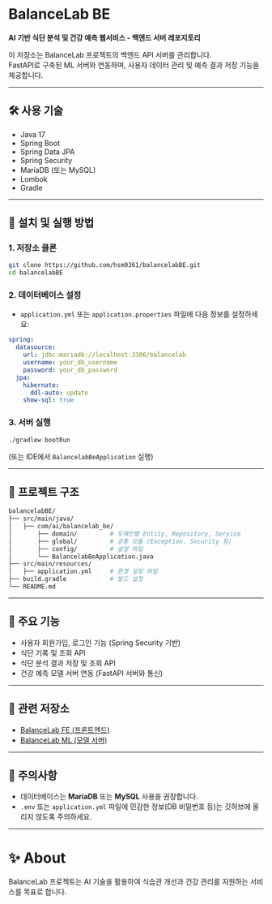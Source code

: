 
# BalanceLab BE

**AI 기반 식단 분석 및 건강 예측 웹서비스 - 백엔드 서버 레포지토리**

이 저장소는 BalanceLab 프로젝트의 백엔드 API 서버를 관리합니다.  
FastAPI로 구축된 ML 서버와 연동하며, 사용자 데이터 관리 및 예측 결과 저장 기능을 제공합니다.

---

## 🛠️ 사용 기술

- Java 17
- Spring Boot
- Spring Data JPA
- Spring Security
- MariaDB (또는 MySQL)
- Lombok
- Gradle

---

## 🚀 설치 및 실행 방법

### 1. 저장소 클론
```bash
git clone https://github.com/hsm9361/balancelabBE.git
cd balancelabBE
```

### 2. 데이터베이스 설정
- `application.yml` 또는 `application.properties` 파일에 다음 정보를 설정하세요:
```yaml
spring:
  datasource:
    url: jdbc:mariadb://localhost:3306/balancelab
    username: your_db_username
    password: your_db_password
  jpa:
    hibernate:
      ddl-auto: update
    show-sql: true
```

### 3. 서버 실행
```bash
./gradlew bootRun
```
(또는 IDE에서 `BalancelabBeApplication` 실행)

---

## 📂 프로젝트 구조

```bash
balancelabBE/
├── src/main/java/
│   ├── com/ai/balancelab_be/
│       ├── domain/         # 도메인별 Entity, Repository, Service
│       ├── global/         # 공통 모듈 (Exception, Security 등)
│       ├── config/         # 설정 파일
│       └── BalancelabBeApplication.java
├── src/main/resources/
│   ├── application.yml     # 환경 설정 파일
├── build.gradle            # 빌드 설정
└── README.md
```

---

## 📌 주요 기능

- 사용자 회원가입, 로그인 기능 (Spring Security 기반)
- 식단 기록 및 조회 API
- 식단 분석 결과 저장 및 조회 API
- 건강 예측 모델 서버 연동 (FastAPI 서버와 통신)

---

## 🔗 관련 저장소

- [BalanceLab FE (프론트엔드)](https://github.com/hsm9361/balancelabFE)
- [BalanceLab ML (모델 서버)](https://github.com/hsm9361/balancelabML)

---

## 📢 주의사항

- 데이터베이스는 **MariaDB** 또는 **MySQL** 사용을 권장합니다.
- `.env` 또는 `application.yml` 파일에 민감한 정보(DB 비밀번호 등)는 깃허브에 올리지 않도록 주의하세요.

---

# ✨ About

BalanceLab 프로젝트는 AI 기술을 활용하여 식습관 개선과 건강 관리를 지원하는 서비스를 목표로 합니다.
